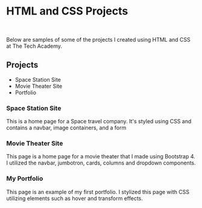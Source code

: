 
<!--# HTML-and-CSS-Projects-->
<!--This repository will store all my coding projects.-->
<!DOCTYPE html>
<html>
    <body>
        <h1>HTML and CSS Projects</h1>
            <br>
            <p>Below are samples of some of the projects I created using HTML and CSS at The Tech Academy.</p>
        <h2>Projects</h2>
            <ul>
                <li>Space Station Site</li>
                <li>Movie Theater Site</li>
                <li>Portfolio</li>
            </ul>
        <h3>Space Station Site</h3>
            <p>This is a home page for a Space travel company. It's styled using CSS and contains a
                navbar, image containers, and a form</p>              
        <h3>Movie Theater Site</h3>
            <p>This page is a home page for a movie theater that I made using Bootstrap 4.
                    I utilized the navbar, jumbotron, cards, columns and dropdown components.</p>
        <h3>My Portfolio</h3>
            <p>This page is an example of my first portfolio. I stylized this page with CSS utilizing 
                    elements such as hover and transform effects.</p>
    </body>
</html>

